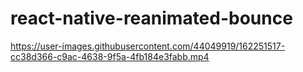 # react-native-reanimated-bounce


https://user-images.githubusercontent.com/44049919/162251517-cc38d366-c9ac-4638-9f5a-4fb184e3fabb.mp4

